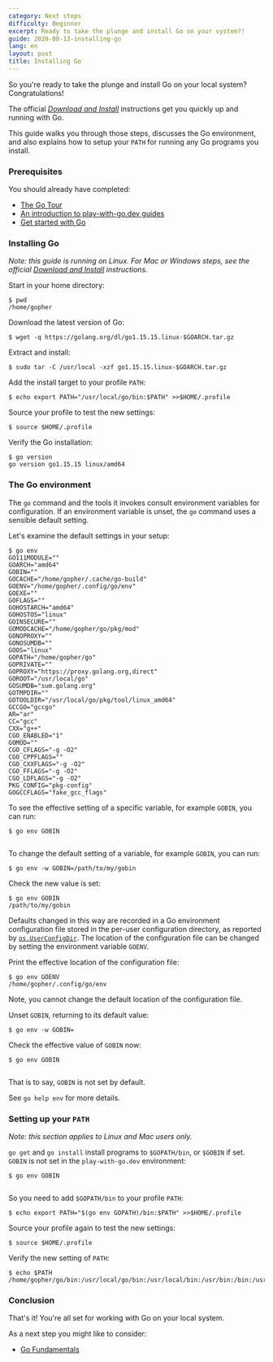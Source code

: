 ```yaml
---
category: Next steps
difficulty: Beginner
excerpt: Ready to take the plunge and install Go on your system?!
guide: 2020-08-13-installing-go
lang: en
layout: post
title: Installing Go
---
```


So you're ready to take the plunge and install Go on your local system? Congratulations!

The official [_Download and Install_](https://golang.org/doc/install) instructions get you quickly up and running with Go.

This guide walks you through those steps, discusses the Go environment, and also explains how to setup your `PATH` for
running any Go programs you install.

### Prerequisites

You should already have completed:

* [The Go Tour](https://tour.golang.org/)
* [An introduction to play-with-go.dev guides](/intro-to-play-with-go-dev_go115_en/)
* [Get started with Go](/get-started-with-go_go115_en/)

### Installing Go

_Note: this guide is running on Linux. For Mac or Windows steps, see the official [Download and
Install](https://golang.org/doc/install) instructions._

Start in your home directory:

<pre data-command-src="cHdkCg=="><code class="language-.term1">$ pwd
/home/gopher
</code></pre>

Download the latest version of Go:

<pre data-command-src="d2dldCAtcSBodHRwczovL2dvbGFuZy5vcmcvZGwvZ28xLjE1LjE1LmxpbnV4LSRHT0FSQ0gudGFyLmd6Cg=="><code class="language-.term1">$ wget -q https://golang.org/dl/go1.15.15.linux-$GOARCH.tar.gz
</code></pre>

Extract and install:

<pre data-command-src="c3VkbyB0YXIgLUMgL3Vzci9sb2NhbCAteHpmIGdvMS4xNS4xNS5saW51eC0kR09BUkNILnRhci5nego="><code class="language-.term1">$ sudo tar -C /usr/local -xzf go1.15.15.linux-$GOARCH.tar.gz
</code></pre>

Add the install target to your profile `PATH`:

<pre data-command-src="ZWNobyBleHBvcnQgUEFUSD0iL3Vzci9sb2NhbC9nby9iaW46JFBBVEgiID4+JEhPTUUvLnByb2ZpbGUK"><code class="language-.term1">$ echo export PATH=&#34;/usr/local/go/bin:$PATH&#34; &gt;&gt;$HOME/.profile
</code></pre>

Source your profile to test the new settings:

<pre data-command-src="c291cmNlICRIT01FLy5wcm9maWxlCg=="><code class="language-.term1">$ source $HOME/.profile
</code></pre>

Verify the Go installation:

<pre data-command-src="Z28gdmVyc2lvbgo="><code class="language-.term1">$ go version
go version go1.15.15 linux/amd64
</code></pre>

### The Go environment

The `go` command and the tools it invokes consult environment variables
for configuration. If an environment variable is unset, the `go` command
uses a sensible default setting.

Let's examine the default settings in your setup:

<pre data-command-src="Z28gZW52Cg=="><code class="language-.term1">$ go env
GO111MODULE=&#34;&#34;
GOARCH=&#34;amd64&#34;
GOBIN=&#34;&#34;
GOCACHE=&#34;/home/gopher/.cache/go-build&#34;
GOENV=&#34;/home/gopher/.config/go/env&#34;
GOEXE=&#34;&#34;
GOFLAGS=&#34;&#34;
GOHOSTARCH=&#34;amd64&#34;
GOHOSTOS=&#34;linux&#34;
GOINSECURE=&#34;&#34;
GOMODCACHE=&#34;/home/gopher/go/pkg/mod&#34;
GONOPROXY=&#34;&#34;
GONOSUMDB=&#34;&#34;
GOOS=&#34;linux&#34;
GOPATH=&#34;/home/gopher/go&#34;
GOPRIVATE=&#34;&#34;
GOPROXY=&#34;https://proxy.golang.org,direct&#34;
GOROOT=&#34;/usr/local/go&#34;
GOSUMDB=&#34;sum.golang.org&#34;
GOTMPDIR=&#34;&#34;
GOTOOLDIR=&#34;/usr/local/go/pkg/tool/linux_amd64&#34;
GCCGO=&#34;gccgo&#34;
AR=&#34;ar&#34;
CC=&#34;gcc&#34;
CXX=&#34;g++&#34;
CGO_ENABLED=&#34;1&#34;
GOMOD=&#34;&#34;
CGO_CFLAGS=&#34;-g -O2&#34;
CGO_CPPFLAGS=&#34;&#34;
CGO_CXXFLAGS=&#34;-g -O2&#34;
CGO_FFLAGS=&#34;-g -O2&#34;
CGO_LDFLAGS=&#34;-g -O2&#34;
PKG_CONFIG=&#34;pkg-config&#34;
GOGCCFLAGS=&#34;fake_gcc_flags&#34;
</code></pre>

To see the effective setting of a specific variable, for example `GOBIN`, you can run:

<pre data-command-src="Z28gZW52IEdPQklOCg=="><code class="language-.term1">$ go env GOBIN

</code></pre>

To change the default setting of a variable, for example `GOBIN`, you can run:

<pre data-command-src="Z28gZW52IC13IEdPQklOPS9wYXRoL3RvL215L2dvYmluCg=="><code class="language-.term1">$ go env -w GOBIN=/path/to/my/gobin
</code></pre>

Check the new value is set:

<pre data-command-src="Z28gZW52IEdPQklOCg=="><code class="language-.term1">$ go env GOBIN
/path/to/my/gobin
</code></pre>

Defaults changed in this way
are recorded in a Go environment configuration file stored in the
per-user configuration directory, as reported by [`os.UserConfigDir`](https://pkg.go.dev/os#UserConfigDir).
The location of the configuration file can be changed by setting
the environment variable `GOENV`.

Print the effective location of the configuration file:

<pre data-command-src="Z28gZW52IEdPRU5WCg=="><code class="language-.term1">$ go env GOENV
/home/gopher/.config/go/env
</code></pre>

Note, you cannot change the default location of the configuration file.

Unset `GOBIN`, returning to its default value:

<pre data-command-src="Z28gZW52IC13IEdPQklOPQo="><code class="language-.term1">$ go env -w GOBIN=
</code></pre>

Check the effective value of `GOBIN` now:

<pre data-command-src="Z28gZW52IEdPQklOCg=="><code class="language-.term1">$ go env GOBIN

</code></pre>

That is to say, `GOBIN` is not set by default.

See `go help env` for more details.

### Setting up your `PATH`

_Note: this section applies to Linux and Mac users only._

`go get` and `go install` install programs to `$GOPATH/bin`, or
`$GOBIN` if set. `GOBIN` is not set in the `play-with-go.dev` environment:

<pre data-command-src="Z28gZW52IEdPQklOCg=="><code class="language-.term1">$ go env GOBIN

</code></pre>

So you need to add `$GOPATH/bin` to your profile `PATH`:

<pre data-command-src="ZWNobyBleHBvcnQgUEFUSD0iJChnbyBlbnYgR09QQVRIKS9iaW46JFBBVEgiID4+JEhPTUUvLnByb2ZpbGUK"><code class="language-.term1">$ echo export PATH=&#34;$(go env GOPATH)/bin:$PATH&#34; &gt;&gt;$HOME/.profile
</code></pre>

Source your profile again to test the new settings:

<pre data-command-src="c291cmNlICRIT01FLy5wcm9maWxlCg=="><code class="language-.term1">$ source $HOME/.profile
</code></pre>

Verify the new setting of `PATH`:

<pre data-command-src="ZWNobyAkUEFUSAo="><code class="language-.term1">$ echo $PATH
/home/gopher/go/bin:/usr/local/go/bin:/usr/local/bin:/usr/bin:/bin:/usr/local/games:/usr/games
</code></pre>

### Conclusion

That's it! You're all set for working with Go on your local system.

As a next step you might like to consider:

* [Go Fundamentals](/go-fundamentals_go115_en)
<script>let pageGuide="2020-08-13-installing-go"; let pageLanguage="en"; let pageScenario="go115";</script>
